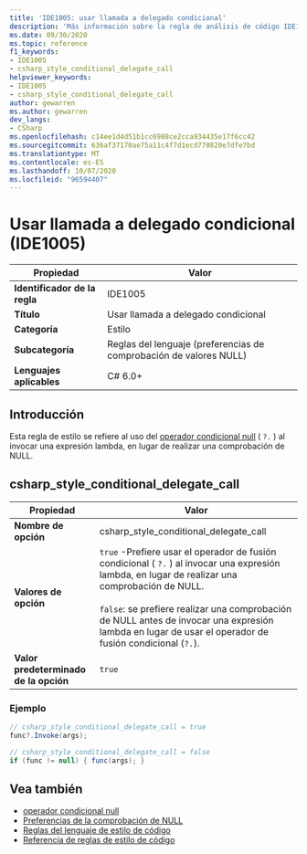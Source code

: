 ```yaml
---
title: 'IDE1005: usar llamada a delegado condicional'
description: 'Más información sobre la regla de análisis de código IDE1005: usar llamada a delegado condicional'
ms.date: 09/30/2020
ms.topic: reference
f1_keywords:
- IDE1005
- csharp_style_conditional_delegate_call
helpviewer_keywords:
- IDE1005
- csharp_style_conditional_delegate_call
author: gewarren
ms.author: gewarren
dev_langs:
- CSharp
ms.openlocfilehash: c14ee1d4d51b1cc6988ce2cca934435e17f6cc42
ms.sourcegitcommit: 636af37170ae75a11c4f7d1ecd770820e7dfe7bd
ms.translationtype: MT
ms.contentlocale: es-ES
ms.lasthandoff: 10/07/2020
ms.locfileid: "96594407"
---
```

# <a name="use-conditional-delegate-call-ide1005"></a>Usar llamada a delegado condicional (IDE1005)

|Propiedad|Valor|
|-|-|
| **Identificador de la regla** | IDE1005 |
| **Título** | Usar llamada a delegado condicional |
| **Categoría** | Estilo |
| **Subcategoría** | Reglas del lenguaje (preferencias de comprobación de valores NULL) |
| **Lenguajes aplicables** | C# 6.0+ |

## <a name="overview"></a>Introducción

Esta regla de estilo se refiere al uso del [operador condicional null](../../../csharp/language-reference/operators/member-access-operators.md#null-conditional-operators--and-) ( `?.` ) al invocar una expresión lambda, en lugar de realizar una comprobación de NULL.

## <a name="csharp_style_conditional_delegate_call"></a>csharp_style_conditional_delegate_call

|Propiedad|Valor|
|-|-|
| **Nombre de opción** | csharp_style_conditional_delegate_call
| **Valores de opción** | `true` -Prefiere usar el operador de fusión condicional ( `?.` ) al invocar una expresión lambda, en lugar de realizar una comprobación de NULL.<br /><br />`false`: se prefiere realizar una comprobación de NULL antes de invocar una expresión lambda en lugar de usar el operador de fusión condicional (`?.`). |
| **Valor predeterminado de la opción** | `true` |

### <a name="example"></a>Ejemplo

```csharp
// csharp_style_conditional_delegate_call = true
func?.Invoke(args);

// csharp_style_conditional_delegate_call = false
if (func != null) { func(args); }
```

## <a name="see-also"></a>Vea también

- [operador condicional null](../../../csharp/language-reference/operators/member-access-operators.md#null-conditional-operators--and-)
- [Preferencias de la comprobación de NULL](null-checking-preferences.md)
- [Reglas del lenguaje de estilo de código](language-rules.md)
- [Referencia de reglas de estilo de código](index.md)
